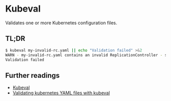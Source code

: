 # Kubeval

Validates one or more Kubernetes configuration files.

## TL;DR

```sh
$ kubeval my-invalid-rc.yaml || echo "Validation failed" >&2
WARN - my-invalid-rc.yaml contains an invalid ReplicationController - spec.replicas: Invalid type. Expected: integer, given: string
Validation failed
```

## Further readings

- [Kubeval]
- [Validating kubernetes YAML files with kubeval]

[kubeval]: https://www.kubeval.com
[validating kubernetes yaml files with kubeval]: https://learnk8s.io/validating-kubernetes-yaml#kubeval
